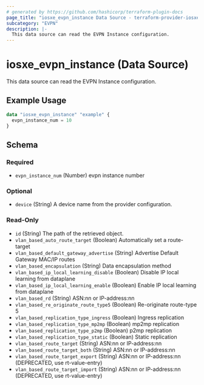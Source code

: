 ```yaml
---
# generated by https://github.com/hashicorp/terraform-plugin-docs
page_title: "iosxe_evpn_instance Data Source - terraform-provider-iosxe"
subcategory: "EVPN"
description: |-
  This data source can read the EVPN Instance configuration.
---
```


# iosxe_evpn_instance (Data Source)

This data source can read the EVPN Instance configuration.

## Example Usage

```terraform
data "iosxe_evpn_instance" "example" {
  evpn_instance_num = 10
}
```

<!-- schema generated by tfplugindocs -->
## Schema

### Required

- `evpn_instance_num` (Number) evpn instance number

### Optional

- `device` (String) A device name from the provider configuration.

### Read-Only

- `id` (String) The path of the retrieved object.
- `vlan_based_auto_route_target` (Boolean) Automatically set a route-target
- `vlan_based_default_gateway_advertise` (String) Advertise Default Gateway MAC/IP routes
- `vlan_based_encapsulation` (String) Data encapsulation method
- `vlan_based_ip_local_learning_disable` (Boolean) Disable IP local learning from dataplane
- `vlan_based_ip_local_learning_enable` (Boolean) Enable IP local learning from dataplane
- `vlan_based_rd` (String) ASN:nn or IP-address:nn
- `vlan_based_re_originate_route_type5` (Boolean) Re-originate route-type 5
- `vlan_based_replication_type_ingress` (Boolean) Ingress replication
- `vlan_based_replication_type_mp2mp` (Boolean) mp2mp replication
- `vlan_based_replication_type_p2mp` (Boolean) p2mp replication
- `vlan_based_replication_type_static` (Boolean) Static replication
- `vlan_based_route_target` (String) ASN:nn or IP-address:nn
- `vlan_based_route_target_both` (String) ASN:nn or IP-address:nn
- `vlan_based_route_target_export` (String) ASN:nn or IP-address:nn (DEPRECATED, use rt-value-entry)
- `vlan_based_route_target_import` (String) ASN:nn or IP-address:nn (DEPRECATED, use rt-value-entry)


